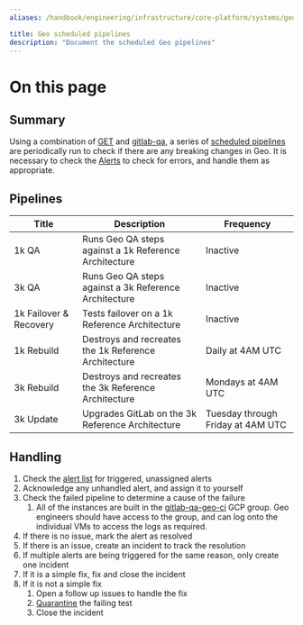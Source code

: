 ```yaml
---
aliases: /handbook/engineering/infrastructure/core-platform/systems/geo/scheduled_pipelines.html

title: Geo scheduled pipelines
description: "Document the scheduled Geo pipelines"
---
```


# On this page







## Summary

Using a combination of [GET](https://gitlab.com/gitlab-org/gitlab-environment-toolkit)
and [gitlab-qa](https://gitlab.com/gitlab-org/gitlab-qa), a series of
[scheduled pipelines](https://gitlab.com/gitlab-org/geo-team/geo-ci/-/pipeline_schedules)
are periodically run to check if there are any breaking changes in Geo. It is necessary
to check the [Alerts](https://gitlab.com/gitlab-org/geo-team/geo-ci/-/alert_management)
to check for errors, and handle them as appropriate.

## Pipelines

| Title                  | Description                                           | Frequency                         |
| -----                  | -----------                                           | ------                            |
| 1k QA                  | Runs Geo QA steps against a 1k Reference Architecture | Inactive                          |
| 3k QA                  | Runs Geo QA steps against a 3k Reference Architecture | Inactive                          |
| 1k Failover & Recovery | Tests failover on a 1k Reference Architecture         | Inactive                          |
| 1k Rebuild             | Destroys and recreates the 1k Reference Architecture  | Daily at 4AM UTC                  |
| 3k Rebuild             | Destroys and recreates the 3k Reference Architecture  | Mondays at 4AM UTC                |
| 3k Update              | Upgrades GitLab on the 3k Reference Architecture      | Tuesday through Friday at 4AM UTC |

## Handling

1. Check the [alert list](https://gitlab.com/gitlab-org/geo-team/geo-ci/-/alert_management)
   for triggered, unassigned alerts
1. Acknowledge any unhandled alert, and assign it to yourself
1. Check the failed pipeline to determine a cause of the failure
    1. All of the instances are built in the [gitlab-qa-geo-ci](https://console.cloud.google.com/home/dashboard?project=gitlab-qa-geo-ci-737c31) GCP group.
       Geo engineers should have access to the group, and can log onto the individual VMs to access the logs as required.
1. If there is no issue, mark the alert as resolved
1. If there is an issue, create an incident to track the resolution
1. If multiple alerts are being triggered for the same reason, only create one incident
1. If it is a simple fix, fix and close the incident
1. If it is not a simple fix
   1. Open a follow up issues to handle the fix
   1. [Quarantine](https://docs.gitlab.com/ee/development/testing_guide/flaky_tests.html#quarantined-tests) the failing test
   1. Close the incident

